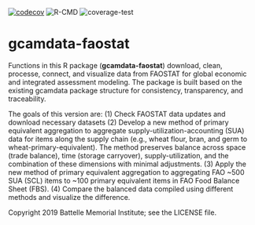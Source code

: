 [![codecov](https://codecov.io/gh/JGCRI/gcamdata/branch/main/graph/badge.svg)](https://codecov.io/gh/JGCRI/gcamdata)
![R-CMD](https://github.com/JGCRI/gcamdata/workflows/R-CMD/badge.svg)
![coverage-test](https://github.com/JGCRI/gcamdata/workflows/coverage-test/badge.svg)



# gcamdata-faostat
Functions in this R package (**gcamdata-faostat**) download, clean, processe, connect, and visualize data from FAOSTAT for global economic and integrated assessment modeling. The package is built based on the existing gcamdata package structure for consistency, transparency, and traceability. 

The goals of this version are:
(1) Check FAOSTAT data updates and download necessary datasets
(2) Develop a new method of primary equivalent aggregation to aggregate supply-utilization-accounting (SUA) data for items along the supply chain (e.g., wheat flour, bran, and germ to wheat-primary-equivalent). The method preserves balance across space (trade balance), time (storage carryover), supply-utilization, and the combination of these dimensions with minimal adjustments. 
(3) Apply the new method of primary equivalent aggregation to aggregating FAO ~500 SUA (SCL) items to ~100 primary equivalent items in FAO Food Balance Sheet (FBS).
(4) Compare the balanced data compiled using different methods and visualize the difference.      
    




Copyright 2019 Battelle Memorial Institute; see the LICENSE file.
